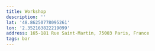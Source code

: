 ```yaml
---
title: Workshop
description: ''
lat: '48.86250778095261'
lon: '2.352163822219099'
address: 165-181 Rue Saint-Martin, 75003 Paris, France
tags: bar
---
```


